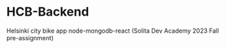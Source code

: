 # HCB-Backend
Helsinki city bike app node-mongodb-react (Solita Dev Academy 2023 Fall pre-assignment)
